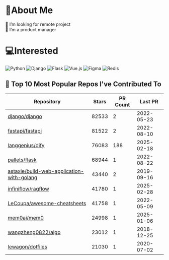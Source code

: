 # 💫About Me 
👯 I’m looking for remote project  
🌱 I’m a product manager

# 💻Interested
![Python](https://img.shields.io/badge/python-3670A0?style=for-the-badge&logo=python&logoColor=ffdd54) ![Django](https://img.shields.io/badge/django-%23092E20.svg?style=for-the-badge&logo=django&logoColor=white) ![Flask](https://img.shields.io/badge/flask-%23000.svg?style=for-the-badge&logo=flask&logoColor=white) ![Vue.js](https://img.shields.io/badge/vuejs-%2335495e.svg?style=for-the-badge&logo=vuedotjs&logoColor=%234FC08D)  ![Figma](https://img.shields.io/badge/figma-%23F24E1E.svg?style=for-the-badge&logo=figma&logoColor=white) ![Redis](https://img.shields.io/badge/openai-%23412991.svg?style=for-the-badge&logo=openai&logoColor=white)


## 🌟 Top 10 Most Popular Repos I've Contributed To

| Repository | Stars | PR Count | Last PR |
|------------|---------------|-------|---------|
| [django/django](https://github.com/django/django) | 82533 | 2 | 2022-05-23 |
| [fastapi/fastapi](https://github.com/fastapi/fastapi) | 81522 | 2 | 2022-08-10 |
| [langgenius/dify](https://github.com/langgenius/dify) | 76083 | 188 | 2025-02-18 |
| [pallets/flask](https://github.com/pallets/flask) | 68944 | 1 | 2022-08-22 |
| [astaxie/build-web-application-with-golang](https://github.com/astaxie/build-web-application-with-golang) | 43440 | 2 | 2019-09-16 |
| [infiniflow/ragflow](https://github.com/infiniflow/ragflow) | 41780 | 1 | 2025-02-28 |
| [LeCoupa/awesome-cheatsheets](https://github.com/LeCoupa/awesome-cheatsheets) | 41758 | 1 | 2022-05-09 |
| [mem0ai/mem0](https://github.com/mem0ai/mem0) | 24998 | 1 | 2025-01-06 |
| [wangzheng0822/algo](https://github.com/wangzheng0822/algo) | 23012 | 1 | 2018-12-25 |
| [lewagon/dotfiles](https://github.com/lewagon/dotfiles) | 21030 | 1 | 2020-07-02 |

